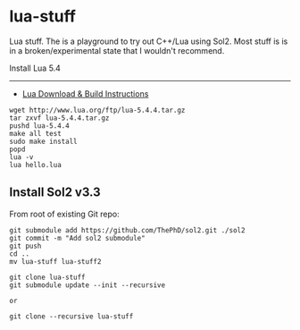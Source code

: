 # lua-stuff
Lua stuff. The is a playground to try out C++/Lua using Sol2.  Most stuff is  is in a broken/experimental state that I wouldn't recommend.

Install Lua 5.4
----------- ---

* [Lua Download & Build Instructions](https://www.lua.org/download.html)

```
wget http://www.lua.org/ftp/lua-5.4.4.tar.gz
tar zxvf lua-5.4.4.tar.gz
pushd lua-5.4.4
make all test
sudo make install
popd
lua -v
lua hello.lua
```

Install Sol2 v3.3
-----------------

From root of existing Git repo:

```
git submodule add https://github.com/ThePhD/sol2.git ./sol2
git commit -m "Add sol2 submodule"
git push
cd ..
mv lua-stuff lua-stuff2

git clone lua-stuff
git submodule update --init --recursive

or 

git clone --recursive lua-stuff

```


